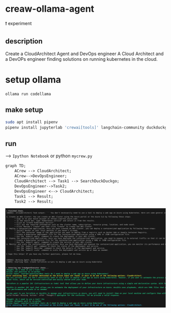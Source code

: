 # creaw-ollama-agent

:exclamation: experiment

## description

Create a CloudArchitect Agent and DevOps engineer
A Cloud Architect and a DevOPs engineer finding solutions on running kubernetes in the cloud.


# setup ollama

```sh
ollama run codellama
```

## make setup

```sh
sudo apt install pipenv
pipenv install jupyterlab 'crewai[tools]' langchain-community duckduckgo-search
```

## run

 --> `Ipython Notebook` or python `mycrew.py`

```mermaid
graph TD;
    ACrew --> CloudArchitect;
    ACrew-->DevOpsEngineer;
    CloudArchitect --> Task1 --> SearchDuckDuckgo;
    DevOpsEngineer-->Task2;
    DevOpsEngineer <--> CloudArchitect;
    Task1 --> Result;
    Task2 --> Result;
```

![](images/example1.png)